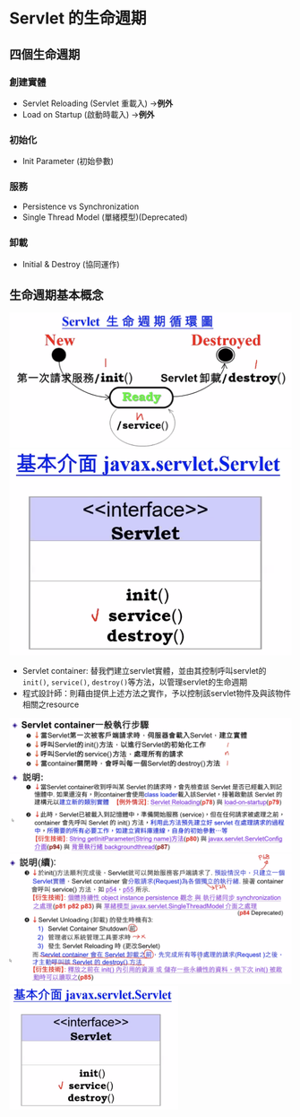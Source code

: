 # Servlet 的生命週期

## 四個生命週期

### 創建實體

- Servlet Reloading (Servlet 重載入) ->**例外**
- Load on Startup (啟動時載入) ->**例外**

### 初始化

- Init Parameter (初始參數)

### 服務

- Persistence vs Synchronization
- Single Thread Model (單緒模型)(Deprecated)

### 卸載

- Initial & Destroy (協同運作)

## 生命週期基本概念



![servlet life cycle](images/2020-10-28-10-49-03.png)
![servlet life cycle](images/2020-10-28-10-52-55.png)


- Servlet container: 替我們建立servlet實體，並由其控制呼叫servlet的`init()`, `service()`, `destroy()`等方法，以管理servlet的生命週期
- 程式設計師：則藉由提供上述方法之實作，予以控制該servlet物件及與該物件相關之resource

![](images/2020-10-28-11-01-03.png)
![](images/2020-10-28-11-41-03.png)
<img src="images/2020-10-28-10-52-55.png" width = 60% height = 50% alt="" >
